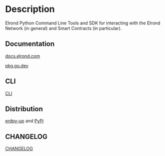 # Description
Elrond Python Command Line Tools and SDK for interacting with the Elrond Network (in general) and Smart Contracts (in particular). 

## Documentation
[docs.elrond.com](https://docs.elrond.com/sdk-and-tools/erdpy/erdpy/)

[pkg.go.dev](https://pkg.go.dev/github.com/ElrondNetwork/elrond-sdk/erdgo)

## CLI
[CLI](CLI.md)

## Distribution
[erdpy-up](https://docs.elrond.com/sdk-and-tools/erdpy/installing-erdpy/) and [PyPi](https://pypi.org/project/erdpy/#history)

## CHANGELOG
[CHANGELOG](CHANGELOG.md)
